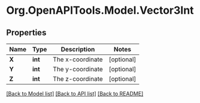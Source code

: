 # Org.OpenAPITools.Model.Vector3Int

## Properties

Name | Type | Description | Notes
------------ | ------------- | ------------- | -------------
**X** | **int** | The x-coordinate | [optional] 
**Y** | **int** | The y-coordinate | [optional] 
**Z** | **int** | The z-coordinate | [optional] 

[[Back to Model list]](../README.md#documentation-for-models) [[Back to API list]](../README.md#documentation-for-api-endpoints) [[Back to README]](../README.md)

